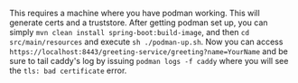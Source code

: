 This requires a machine where you have podman working.  This will generate certs and a truststore.
After getting podman set up, you can simply `mvn clean install spring-boot:build-image`, and then
`cd src/main/resources` and execute `sh ./podman-up.sh`.
Now you can access `https://localhost:8443/greeting-service/greeting?name=YourName` and be sure to
tail caddy's log by issuing `podman logs -f caddy` where you will see the `tls: bad certificate`
error.
